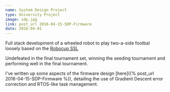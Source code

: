 ```yaml
---
name: System Design Project
type: University Project
image: sdp.jpg
link: post_url 2016-04-15-SDP-Firmware
date: 2016-04-01
---
```


Full stack development of a wheeled robot to play two-a-side footbal loosely based on the [Robocup SSL](https://en.wikipedia.org/wiki/RoboCup_Small_Size_League)

Undefeated in the final tournament set, winning the seeding tournament and performing well in the final tournament.

I've written up some aspects of the firmware design [here]({% post_url 2016-04-15-SDP-Firmware %}), detailing the use of Gradient Descent error correction and RTOS-like task management.

